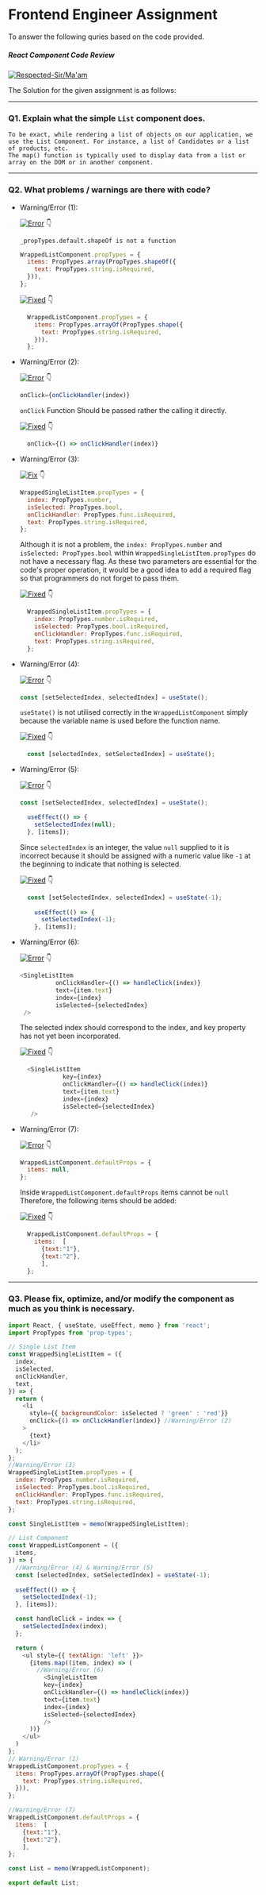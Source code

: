 # Frontend Engineer Assignment
To answer the following quries based on the code provided.
##### React Component Code Review


[![Respected-Sir/Ma'am](https://img.shields.io/badge/Respected-Sir%2FMa'am-brightgreen?style=for-the-badge&logo=castro)]()

The Solution for the given assignment is as follows:
  
------------

### Q1. Explain what the simple `List` component does.
```
To be exact, while rendering a list of objects on our application, we use the List Component. For instance, a list of Candidates or a list of products, etc.
The map() function is typically used to display data from a list or array on the DOM or in another component.
```
  
------------

### Q2. What problems / warnings are there with code?
- Warning/Error (1):

	[![Error](https://img.shields.io/badge/Error-red)]() 👇
  
  `_propTypes.default.shapeOf is not a function`
	```javascript
	WrappedListComponent.propTypes = {
	  items: PropTypes.array(PropTypes.shapeOf({
	    text: PropTypes.string.isRequired,
	  })),
	};
	```
	
	[![Fixed](https://img.shields.io/badge/Fixed-success)]() 👇
  ```javascript
	WrappedListComponent.propTypes = {
	  items: PropTypes.arrayOf(PropTypes.shape({
	    text: PropTypes.string.isRequired,
	  })),
	};
  ```
- Warning/Error (2):

	[![Error](https://img.shields.io/badge/Error-red)]() 👇
	```javascript
	onClick={onClickHandler(index)}
	```
	`onClick` Function Should be passed rather the calling it directly.
  
  [![Fixed](https://img.shields.io/badge/Fixed-success)]() 👇
  ```javascript
	onClick={() => onClickHandler(index)}
  ```
- Warning/Error (3):

	[![Fix](https://img.shields.io/badge/Fix-red)]() 👇
	```javascript
	WrappedSingleListItem.propTypes = {
	  index: PropTypes.number,
	  isSelected: PropTypes.bool,
	  onClickHandler: PropTypes.func.isRequired,
	  text: PropTypes.string.isRequired,
	};
	```
	Although it is not a problem,
	the `index: PropTypes.number` and `isSelected: PropTypes.bool`
	within `WrappedSingleListItem.propTypes` 
	do not have a necessary flag. As these two parameters are essential for the
	code's proper operation, it would be a good idea to add a required flag so that
	programmers do not forget to pass them.

	[![Fixed](https://img.shields.io/badge/Fixed-success)]() 👇
  ```javascript
	WrappedSingleListItem.propTypes = {
	  index: PropTypes.number.isRequired,
	  isSelected: PropTypes.bool.isRequired,
	  onClickHandler: PropTypes.func.isRequired,
	  text: PropTypes.string.isRequired,
	};
  ```
- Warning/Error (4):

	[![Error](https://img.shields.io/badge/Error-red)]() 👇
	```javascript
	const [setSelectedIndex, selectedIndex] = useState();
	```
	`useState()` is not utilised correctly in the `WrappedListComponent` simply because the
	variable name is used before the function name.

  [![Fixed](https://img.shields.io/badge/Fixed-success)]() 👇
  ```javascript
	const [selectedIndex, setSelectedIndex] = useState();
  ```
- Warning/Error (5):

	[![Error](https://img.shields.io/badge/Error-red)]() 👇
	```javascript
	const [setSelectedIndex, selectedIndex] = useState();
	
	  useEffect(() => {
	    setSelectedIndex(null);
	  }, [items]);
	```
	Since `selectedIndex` is an integer, the value `null` supplied to it is incorrect because it
	should be assigned with a numeric value like `-1` at the beginning to indicate that
	nothing is selected.

  [![Fixed](https://img.shields.io/badge/Fixed-success)]() 👇
  ```javascript
	const [setSelectedIndex, selectedIndex] = useState(-1);
	
	  useEffect(() => {
	    setSelectedIndex(-1);
	  }, [items]);
  ```
- Warning/Error (6):

	[![Error](https://img.shields.io/badge/Error-red)]() 👇
	```javascript
	<SingleListItem
	          onClickHandler={() => handleClick(index)}
	          text={item.text}
	          index={index}
	          isSelected={selectedIndex}
	 />
	```
	The selected index should correspond to the index, and key property has not yet
	been incorporated.

	[![Fixed](https://img.shields.io/badge/Fixed-success)]() 👇
  ```javascript
	<SingleListItem
	          key={index}
	          onClickHandler={() => handleClick(index)}
	          text={item.text}
	          index={index}
	          isSelected={selectedIndex}
	 />
  ```
- Warning/Error (7):

	[![Error](https://img.shields.io/badge/Error-red)]() 👇
	```javascript
	WrappedListComponent.defaultProps = {
	  items: null,
	};
	```
	Inside `WrappedListComponent.defaultProps` items cannot be `null` Therefore, the
	following items should be added:

	[![Fixed](https://img.shields.io/badge/Fixed-success)]() 👇
  ```javascript
	WrappedListComponent.defaultProps = {
	  items:  [
	    {text:"1"},
	    {text:"2"},
	    ],
	};
  ```
  
------------

### Q3. Please fix, optimize, and/or modify the component as much as you think is necessary.

```javascript
import React, { useState, useEffect, memo } from 'react';
import PropTypes from 'prop-types';

// Single List Item
const WrappedSingleListItem = ({
  index,
  isSelected,
  onClickHandler,
  text,
}) => {
  return (
    <li
      style={{ backgroundColor: isSelected ? 'green' : 'red'}}
      onClick={() => onClickHandler(index)} //Warning/Error (2)
    >
      {text}
    </li>
  );
};
//Warning/Error (3)
WrappedSingleListItem.propTypes = {
  index: PropTypes.number.isRequired,
  isSelected: PropTypes.bool.isRequired,
  onClickHandler: PropTypes.func.isRequired,
  text: PropTypes.string.isRequired,
};

const SingleListItem = memo(WrappedSingleListItem);

// List Component
const WrappedListComponent = ({
  items,
}) => {
  //Warning/Error (4) & Warning/Error (5)
  const [selectedIndex, setSelectedIndex] = useState(-1);
  
  useEffect(() => {
    setSelectedIndex(-1);
  }, [items]);

  const handleClick = index => {
    setSelectedIndex(index);
  };

  return (
    <ul style={{ textAlign: 'left' }}>
      {items.map((item, index) => (
        //Warning/Error (6)
          <SingleListItem
          key={index}
          onClickHandler={() => handleClick(index)}
          text={item.text}
          index={index}
          isSelected={selectedIndex}
          />
      ))}
    </ul>
  )
};
// Warning/Error (1)
WrappedListComponent.propTypes = {
  items: PropTypes.arrayOf(PropTypes.shape({
    text: PropTypes.string.isRequired,
  })),
};

//Warning/Error (7)
WrappedListComponent.defaultProps = {
  items:  [
    {text:"1"},
    {text:"2"},
    ],
};

const List = memo(WrappedListComponent);

export default List;

```
